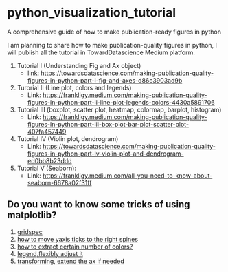 # python_visualization_tutorial
A comprehensive guide of how to make publication-ready figures in python

I am planning to share how to make publication-quality figures in python, I will publish all the tutorial in TowardDatascience Medium platform.

1. Tutorial I (Understanding Fig and Ax object) 
    * link: https://towardsdatascience.com/making-publication-quality-figures-in-python-part-i-fig-and-axes-d86c3903ad9b
2. Turorial II (Line plot, colors and legends)
    * Link: https://frankligy.medium.com/making-publication-quality-figures-in-python-part-ii-line-plot-legends-colors-4430a5891706
3. Tutorial III (boxplot, scatter plot, heatmap, colormap, barplot, histogram)
    * Link: https://frankligy.medium.com/making-publication-quality-figures-in-python-part-iii-box-plot-bar-plot-scatter-plot-407fa457449
4. Tutorial IV (Violin plot, dendrogram)
    * Link: https://towardsdatascience.com/making-publication-quality-figures-in-python-part-iv-violin-plot-and-dendrogram-ed0bb8b23ddd
5. Tutorial V (Seaborn):
    * Link: https://frankligy.medium.com/all-you-need-to-know-about-seaborn-6678a02f31ff


## Do you want to know some tricks of using matplotlib?
1. [gridspec](https://github.com/frankligy/python_visualization_tutorial/blob/main/examples/gridspec.ipynb)
2. [how to move yaxis ticks to the right spines](https://github.com/frankligy/python_visualization_tutorial/blob/main/examples/yaxis_tick_on_right.ipynb)
3. [how to extract certain number of colors?](https://github.com/frankligy/python_visualization_tutorial/blob/main/examples/cmap.ipynb)
4. [legend,flexibly adjust it](https://github.com/frankligy/python_visualization_tutorial/blob/main/examples/legend.ipynb)
5. [transforming, extend the ax if needed](https://github.com/frankligy/python_visualization_tutorial/blob/main/examples/extend_ax.ipynb)
